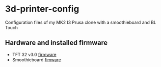# 3d-printer-config

Configuration files of my MK2 I3 Prusa clone with a smoothieboard and BL Touch

## Hardware and installed firmware

* TFT 32 v3.0 [firmware](https://github.com/makerbase-mks/MKS-TFT/blob/master/MKS-TFT2.8-3.2/TFT28_32_v3.0.2%20Release%20file.zip)
* Smoothieboard [fimware](https://github.com/Smoothieware/Smoothieware/tree/edge/FirmwareBin)
